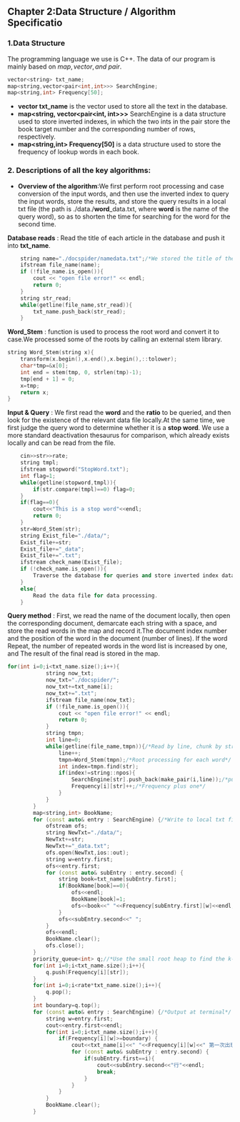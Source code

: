 ## Chapter 2:Data Structure / Algorithm Specificatio

### 1.Data Structure
The programming language we use is C++. The data of our program is mainly based on $map,vector,and \ pair$. 
```C++
vector<string> txt_name;
map<string,vector<pair<int,int>>> SearchEngine;
map<string,int> Frequency[50];
```
* **vector<string> txt_name** is the vector used to store all the text in the database.
* **map<string, vector<pair<int, int>>>** SearchEngine is a data structure used to store inverted indexes, in which the two ints in the pair store the book target number and the corresponding number of rows, respectively.
* **map<string,int> Frequency[50]** is a data structure used to store the frequency of lookup words in each book.

### 2. Descriptions of all the key algorithms:
* **Overview of the algorithm**:We first perform root processing and case conversion of the input words, and then use the inverted index to query the input words, store the results, and store the query results in a local txt file (the path is ./data./**word**_data.txt, where **word** is the name of the query word), so as to shorten the time for searching for the word for the second time.  

**Database reads** : Read the title of each article in the database and push it into **txt_name**.
```C++
    string name="./docspider/namedata.txt";/*We stored the title of the article in a txt text via a crawler*/
	ifstream file_name(name);
	if (!file_name.is_open()){
		cout << "open file error!" << endl;
		return 0;
	}
	string str_read;
    while(getline(file_name,str_read)){
        txt_name.push_back(str_read);
	}
```
**Word_Stem** : function is used to process the root word and convert it to case.We processed some of the roots by calling an external stem library.
```C++
string Word_Stem(string x){
	transform(x.begin(),x.end(),x.begin(),::tolower);
	char*tmp=&x[0];
	int end = stem(tmp, 0, strlen(tmp)-1);
	tmp[end + 1] = 0;
	x=tmp;
	return x;
}
```
**Input & Query** : We first read the **word** and the **ratio** to be queried, and then look for the existence of the relevant data file locally.At the same time, we first judge the query word to determine whether it is a **stop word**. We use a more standard deactivation thesaurus for comparison, which already exists locally and can be read from the file.
```C++
    cin>>str>>rate;
    string tmpl;
	ifstream stopword("StopWord.txt");
	int flag=1;
	while(getline(stopword,tmpl)){
	    if(str.compare(tmpl)==0) flag=0;
	}
	if(flag==0){
		cout<<"This is a stop word"<<endl;
		return 0;
	}
    str=Word_Stem(str);
	string Exist_file="./data/";
	Exist_file+=str;
	Exist_file+="_data";
	Exist_file+=".txt";
	ifstream check_name(Exist_file);
    if (!check_name.is_open()){
        Traverse the database for queries and store inverted index data locally.
    }
    else{
        Read the data file for data processing.
    }
```
**Query method** : First, we read the name of the document locally, then open the corresponding document, demarcate each string with a space, and store the read words in the map and record it.The document index number and the position of the word in the document (number of lines). If the word Repeat, the number of repeated words in the word list is increased by one, and
The result of the final read is stored in the map.
```C++
for(int i=0;i<txt_name.size();i++){
		    string now_txt;
		    now_txt="./docspider/";
		    now_txt+=txt_name[i];
		    now_txt+=".txt";
		    ifstream file_name(now_txt);
		    if (!file_name.is_open()){
		        cout << "open file error!" << endl;
		        return 0;
	        }
	        string tmpn;
	        int line=0;
	        while(getline(file_name,tmpn)){/*Read by line, chunk by string*/
	        	line++;
	        	tmpn=Word_Stem(tmpn);/*Root processing for each word*/
	        	int index=tmpn.find(str);
	    	    if(index!=string::npos){
	    		    SearchEngine[str].push_back(make_pair(i,line));/*push into the data structure of the search results*/
	    		    Frequency[i][str]++;/*Frequency plus one*/
			    }
		    }
	    }
    	map<string,int> BookName;
		for (const auto& entry : SearchEngine) {/*Write to local txt file*/
			ofstream ofs; 
			string NewTxt="./data/";
			NewTxt+=str;
			NewTxt+="_data.txt";
		    ofs.open(NewTxt,ios::out);
		    string w=entry.first;
		    ofs<<entry.first;
		    for (const auto& subEntry : entry.second) {
		    	string book=txt_name[subEntry.first];
		    	if(BookName[book]==0){
		    		ofs<<endl;
		    		BookName[book]=1;
		    		ofs<<book<<" "<<Frequency[subEntry.first][w]<<endl;
				}
	            ofs<<subEntry.second<<" ";
		    }
		    ofs<<endl;
			BookName.clear();
	        ofs.close();
    	}
    	priority_queue<int> q;//*Use the small root heap to find the k-th largest element, k=rate*total number of articles*/
    	for(int i=0;i<txt_name.size();i++){
    		q.push(Frequency[i][str]);
		}
		for(int i=0;i<rate*txt_name.size();i++){
			q.pop();
		}
		int boundary=q.top();
	    for (const auto& entry : SearchEngine) {/*Output at terminal*/
		    string w=entry.first;
		    cout<<entry.first<<endl;
		    for(int i=0;i<txt_name.size();i++){
		    	if(Frequency[i][w]>=boundary) {
		    	    cout<<txt_name[i]<<" "<<Frequency[i][w]<<" 第一次出现的位置在第";
					for (const auto& subEntry : entry.second) {
						if(subEntry.first==i){
						    cout<<subEntry.second<<"行"<<endl;
	                        break;	
						} 
		            }	
				}
			}
			BookName.clear();
	    }
```